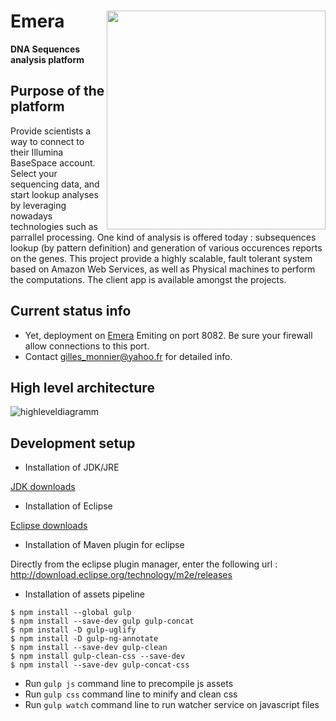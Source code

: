 Emera <img src="https://cloud.githubusercontent.com/assets/11952499/13207451/544a2f2c-d8c3-11e5-821c-9512e11ee8ad.png" width="350" align="right"> 
====================
**DNA Sequences analysis platform**
 

Purpose of the platform
---------------------

Provide scientists a way to connect to their Illumina BaseSpace account.
Select your sequencing data, and start lookup analyses by leveraging nowadays technologies such as parrallel processing. One kind of analysis is offered today : subsequences lookup (by pattern definition) and generation of various occurences reports on the genes. 
This project provide a highly scalable, fault tolerant system based on Amazon Web Services, as well as Physical machines to perform the computations. The client app is available amongst the projects.

Current status info
---------------------

+ Yet, deployment on [Emera](http://www.gilles-monnier.com:8082) Emiting on port 8082. Be sure your firewall allow connections to this port.
+ Contact gilles_monnier@yahoo.fr for detailed info.

High level architecture
---------------------

![highleveldiagramm](https://cloud.githubusercontent.com/assets/11952499/13207296/afd79926-d8c1-11e5-8110-e8e0bbbf3a1e.png)

Development setup
---------------------

+ Installation of JDK/JRE

[JDK downloads](http://www.oracle.com/technetwork/java/javase/downloads/jdk8-downloads-2133151.html)

+ Installation of Eclipse

[Eclipse downloads](http://www.eclipse.org/downloads/packages/eclipse-ide-java-ee-developers/mars1)

+ Installation of Maven plugin for eclipse

Directly from the eclipse plugin manager, enter the following url : http://download.eclipse.org/technology/m2e/releases

+ Installation of assets pipeline
```
$ npm install --global gulp
$ npm install --save-dev gulp gulp-concat
$ npm install -D gulp-uglify
$ npm install -D gulp-ng-annotate
$ npm install --save-dev gulp-clean
$ npm install gulp-clean-css --save-dev
$ npm install --save-dev gulp-concat-css
```

+ Run ```gulp js``` command line to precompile js assets
+ Run ```gulp css``` command line to minify and clean css
+ Run ```gulp watch``` command line to run watcher service on javascript files
